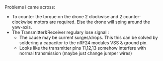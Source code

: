 Problems i came across:

- To counter the torque on the drone 2 clockwise and 2 counter-clockwise motors are required. Else the drone will sping around the yaw-axis.
- The Transmitter&Receiver regulary lose signal : 
  - The cause may be current surges/drops. This this can be solved by soldering a capacitor to the nRF24 modules VSS & ground pin.
  - Looks like the transmitter pins 11,12,13 somehow interfere with normal transmission (maybe just change jumper wires)
